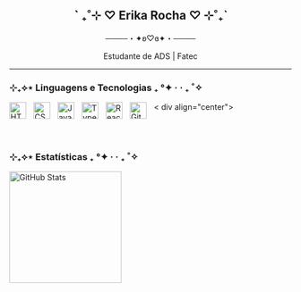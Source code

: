 <h2 align="center"> ̀ˋ ₊˚⊹ ♡ Erika Rocha ♡ ⊹˚₊`</h2>

<p align="center"> ────・✦ʚ♡ɞ✦・──── </p>

<p align="center">Estudante de ADS | Fatec</p>

---

### ⊹₊⟡⋆ Linguagens e Tecnologias ₊ °✦ ‧ ‧ ₊ ˚✧

< div align="center">
<img 
    align="left" 
    alt="HTML"
    title="HTML" 
    width="30px" 
    style="padding-right: 10px;" 
    src="https://cdn.jsdelivr.net/gh/devicons/devicon@latest/icons/html5/html5-original.svg" 
/>
<img 
    align="left" 
    alt="CSS" 
    title="CSS"
    width="30px" 
    style="padding-right: 10px;" 
    src="https://cdn.jsdelivr.net/gh/devicons/devicon@latest/icons/css3/css3-original.svg" 
/>
<img 
    align="left" 
    alt="JavaScript" 
    title="JavaScript"
    width="30px" 
    style="padding-right: 10px;" 
    src="https://cdn.jsdelivr.net/gh/devicons/devicon@latest/icons/javascript/javascript-original.svg" 
/>
<img 
    align="left" 
    alt="TypeScript"
    title="TypeScript" 
    width="30px" 
    style="padding-right: 10px;" 
    src="https://cdn.jsdelivr.net/gh/devicons/devicon@latest/icons/typescript/typescript-original.svg" 
/>
<img 
    align="left" 
    alt="React"
    title="React" 
    width="30px" 
    style="padding-right: 10px;" 
    src="https://cdn.jsdelivr.net/gh/devicons/devicon@latest/icons/react/react-original.svg" 
/>
<img 
    align="left" 
    alt="Git" 
    title="Git"
    width="30px" 
    style="padding-right: 10px;" 
    src="https://cdn.jsdelivr.net/gh/devicons/devicon@latest/icons/git/git-original.svg" 
/>
</div>
<br/>
<br/>

### ⊹₊⟡⋆ Estatísticas ₊ °✦ ‧ ‧ ₊ ˚✧

<p>

<img 
      align="left" 
      alt="GitHub Stats" 
      height="200" 
      src="https://github-readme-stats.vercel.app/api/top-langs/?username=ErikaRocha97&theme=tokyonight&layout=compact&custom_title=Tecnologias&langs_count=9" 
  />

</p>
